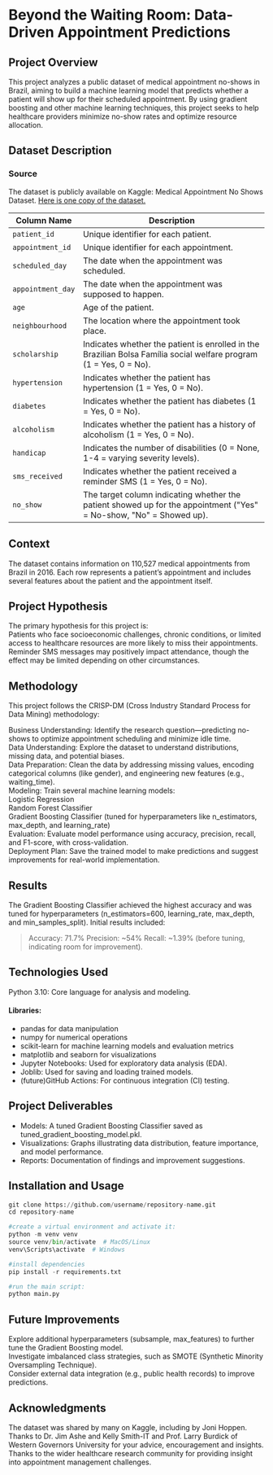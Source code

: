 # Beyond the Waiting Room: Data-Driven Appointment Predictions

## Project Overview
This project analyzes a public dataset of medical appointment no-shows in Brazil, aiming to build a machine learning model that predicts whether a patient will show up for their scheduled appointment. By using gradient boosting and other machine learning techniques, this project seeks to help healthcare providers minimize no-show rates and optimize resource allocation.

## Dataset Description
### Source

The dataset is publicly available on Kaggle: Medical Appointment No Shows Dataset. [Here is one copy of the dataset.](https://www.kaggle.com/datasets/joniarroba/noshowappointments) 

| **Column Name**   | **Description**                                                                                   |
|------------------ |---------------------------------------------------------------------------------------------------|
| `patient_id`      | Unique identifier for each patient.                                                                |
| `appointment_id`  | Unique identifier for each appointment.                                                             |
| `scheduled_day`   | The date when the appointment was scheduled.                                                        |
| `appointment_day` | The date when the appointment was supposed to happen.                                               |
| `age`             | Age of the patient.                                                                                 |
| `neighbourhood`   | The location where the appointment took place.                                                       |
| `scholarship`     | Indicates whether the patient is enrolled in the Brazilian Bolsa Família social welfare program (1 = Yes, 0 = No). |
| `hypertension`    | Indicates whether the patient has hypertension (1 = Yes, 0 = No).                                   |
| `diabetes`        | Indicates whether the patient has diabetes (1 = Yes, 0 = No).                                       |
| `alcoholism`      | Indicates whether the patient has a history of alcoholism (1 = Yes, 0 = No).                        |
| `handicap`        | Indicates the number of disabilities (0 = None, 1-4 = varying severity levels).                     |
| `sms_received`    | Indicates whether the patient received a reminder SMS (1 = Yes, 0 = No).                            |
| `no_show`         | The target column indicating whether the patient showed up for the appointment ("Yes" = No-show, "No" = Showed up). |

## Context
The dataset contains information on 110,527 medical appointments from Brazil in 2016. Each row represents a patient’s appointment and includes several features about the patient and the appointment itself.

## Project Hypothesis
The primary hypothesis for this project is:<br>
Patients who face socioeconomic challenges, chronic conditions, or limited access to healthcare resources are more likely to miss their appointments.<br>
Reminder SMS messages may positively impact attendance, though the effect may be limited depending on other circumstances.

## Methodology
This project follows the CRISP-DM (Cross Industry Standard Process for Data Mining) methodology:

Business Understanding: Identify the research question—predicting no-shows to optimize appointment scheduling and minimize idle time.<br>
Data Understanding: Explore the dataset to understand distributions, missing data, and potential biases.<br>
Data Preparation: Clean the data by addressing missing values, encoding categorical columns (like gender), and engineering new features (e.g., waiting_time).<br>
Modeling: Train several machine learning models:<br>
Logistic Regression<br>
Random Forest Classifier<br>
Gradient Boosting Classifier (tuned for hyperparameters like n_estimators, max_depth, and learning_rate)<br>
Evaluation: Evaluate model performance using accuracy, precision, recall, and F1-score, with cross-validation.<br>
Deployment Plan: Save the trained model to make predictions and suggest improvements for real-world implementation.<br>

## Results

The Gradient Boosting Classifier achieved the highest accuracy and was tuned for hyperparameters (n_estimators=600, learning_rate, max_depth, and min_samples_split). Initial results included:

>Accuracy: 71.7%
>Precision: ~54%
>Recall: ~1.39% (before tuning, indicating room for improvement).
>
## Technologies Used
Python 3.10: Core language for analysis and modeling.
#### Libraries:
* pandas for data manipulation
* numpy for numerical operations
* scikit-learn for machine learning models and evaluation metrics
* matplotlib and seaborn for visualizations
* Jupyter Notebooks: Used for exploratory data analysis (EDA).
* Joblib: Used for saving and loading trained models.
* (future)GitHub Actions: For continuous integration (CI) testing.
## Project Deliverables
* Models: A tuned Gradient Boosting Classifier saved as tuned_gradient_boosting_model.pkl.
* Visualizations: Graphs illustrating data distribution, feature importance, and model performance.
* Reports: Documentation of findings and improvement suggestions.

## Installation and Usage

``` python
git clone https://github.com/username/repository-name.git
cd repository-name

#create a virtual environment and activate it:
python -m venv venv
source venv/bin/activate  # MacOS/Linux
venv\Scripts\activate  # Windows

#install dependencies
pip install -r requirements.txt

#run the main script:
python main.py
```
## Future Improvements
Explore additional hyperparameters (subsample, max_features) to further tune the Gradient Boosting model.<br>
Investigate imbalanced class strategies, such as SMOTE (Synthetic Minority Oversampling Technique).<br>
Consider external data integration (e.g., public health records) to improve predictions.<br>

## Acknowledgments
The dataset was shared by many on Kaggle, including by Joni Hoppen.<br>
Thanks to Dr. Jim Ashe and Kelly Smith-IT and Prof. Larry Burdick of Western Governors University for your advice, encouragement and insights. <br>
Thanks to the wider healthcare research community for providing insight into appointment management challenges.
